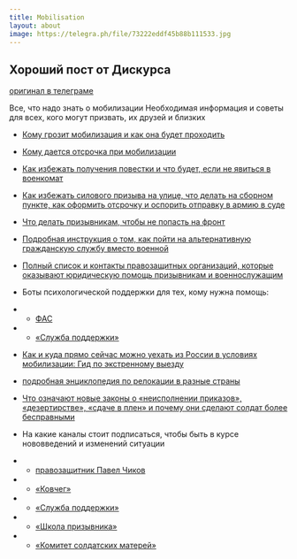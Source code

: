 ```yaml
---
title: Mobilisation
layout: about
image: https://telegra.ph/file/73222eddf45b88b111533.jpg
---
```

## Хороший пост от Дискурса
[оригинал в телеграме](https://t.me/discoursio/5538)

Все, что надо знать о мобилизации Необходимая информация и советы для всех, кого могут призвать, их друзей и близких

* [Кому грозит мобилизация и как она будет проходить](https://tinyurl.com/mob-mobilization)

* [Кому дается отсрочка при мобилизации](https://tinyurl.com/mob-delay)

* [Как избежать получения повестки и что будет, если не явиться в военкомат](https://tinyurl.com/mob-responsibility)

* [Как избежать силового призыва на улице, что делать на сборном пункте, как оформить отсрочку и оспорить отправку в армию в суде](https://tinyurl.com/mob-recruit)

* [Что делать призывникам, чтобы не попасть на фронт](https://tinyurl.com/mob-front)

* [Подробная инструкция о том, как пойти на альтернативную гражданскую службу вместо военной](https://tinyurl.com/mob-alternative)

* [Полный список и контакты правозащитных организаций, которые оказывают юридическую помощь призывникам и военнослужащим](https://tinyurl.com/mob-assistance)

* Боты психологической поддержки для тех, кому нужна помощь:
* * [ФАС](https://tinyurl.com/mob-psyhelp)
* * [«Служба поддержки»](https://tinyurl.com/mob-helpbot)

* [Как и куда прямо сейчас можно уехать из России в условиях мобилизации:
Гид по экстренному выезду](https://tinyurl.com/mob-emigration)
* [подробная энциклопедия по релокации в разные страны](https://tinyurl.com/mob-relocation)

* [Что означают новые законы о «неисполнении приказов», «дезертирстве», «сдаче в плен» и почему они сделают солдат более бесправными](https://tinyurl.com/mob-law)

* На какие каналы стоит подписаться, чтобы быть в курсе нововведений и изменений ситуации
* * [правозащитник Павел Чиков](https://t.me/pchikov)
* * [«Ковчег»](https://t.me/ArkHelps)
* * [«Служба поддержки»](https://t.me/helpdesk_media)
* * [«Школа призывника»](https://t.me/netprizyvu)
* * [«Комитет солдатских матерей»](https://t.me/KomSoldMatRos)

## 
